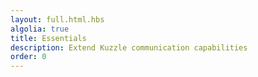 ```yaml
---
layout: full.html.hbs
algolia: true
title: Essentials
description: Extend Kuzzle communication capabilities
order: 0
---
```

